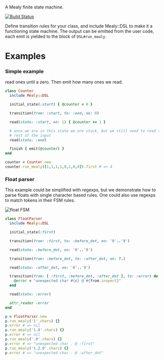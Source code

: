 A Mealy finite state machine.

[![Build Status](https://travis-ci.com/phaul/mealy.svg?branch=master)](https://travis-ci.com/phaul/mealy)

Define transition rules for your class, and include Mealy::DSL to make it a
functioning state machine. The output can be emitted from the user code, each
emit is yielded to the block of `DSL#run_mealy`.

Examples
========

### Simple example

read ones until a zero. Then emit how many ones we read.

```ruby
class Counter
  include Mealy::DSL

  initial_state(:start) { @counter = 0 }

  transition(from: :start, to: :end, on: 0)

  read(state: :start, on: 1) { @counter += 1 }

  # once we are in this state we are stuck, but we still need to read the
  # rest of the input
  read(state: :end)

  finish { emit(@counter) }
end

counter = Counter.new
counter.run_mealy([1,1,1,1,0,1,0,0]).first # => 4
```

### Float parser

This example could be simplified with regexps, but we demonstrate how to
parse floats with single character based rules. One could also use regexps to
match tokens in their FSM rules.

![float FSM](http://github.com/phaul/mealy/raw/master/doc/float.svg?sanitize=true)

```ruby
class FloatParser
  include Mealy::DSL

  initial_state(:first)

  transition(from: :first, to: :before_dot, on: '0'..'9')

  read(state: :before_dot, on: '0'..'9')

  transition(from: :before_dot, to: :after_dot, on: ?.)

  read(state: :after_dot, on: '0'..'9')

  transition(from: [ :first, :before_dot, :after_dot ], to: :error) do |c, from|
    @error = "unexpected char #{c} @ #{from.inspect}"
  end

  read(state: :error)

  attr_reader :error
end

p = FloatParser.new
p.run_mealy('1'.chars) {}
p.error # => nil
p.run_mealy('1.0'.chars) {}
p.error # => nil
p.run_mealy('.0'.chars) {}
p.error # => "unexpected char . @ :first"
p.run_mealy('1.2.0'.chars) {}
p.error # => "unexpected char . @ :after_dot"
```
